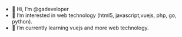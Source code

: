- 👋 Hi, I’m @gadeveloper
- 👀 I’m interested in web technology (html5, javascript,vuejs, php, go, python).
- 🌱 I’m currently learning vuejs and more web technology.

<!---
gadeveloper/gadeveloper is a ✨ special ✨ repository because its `README.md` (this file) appears on your GitHub profile.
You can click the Preview link to take a look at your changes.
--->
